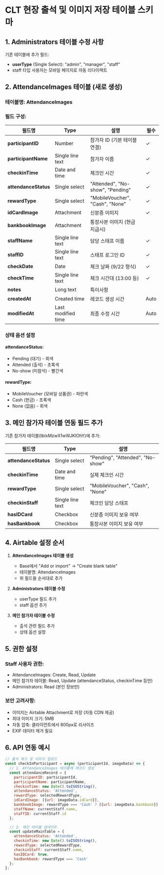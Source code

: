 # CLT 현장 출석 및 이미지 저장 테이블 스키마

## 1. Administrators 테이블 수정 사항
기존 테이블에 추가 필드:
- **userType** (Single Select): "admin", "manager", "staff"
- staff 타입 사용자는 모바일 페이지로 자동 리다이렉트

## 2. AttendanceImages 테이블 (새로 생성)

### 테이블명: AttendanceImages

### 필드 구성:

| 필드명 | Type | 설명 | 필수 |
|--------|------|------|------|
| **participantID** | Number | 참가자 ID (기본 테이블 연결) | ✓ |
| **participantName** | Single line text | 참가자 이름 | ✓ |
| **checkinTime** | Date and time | 체크인 시간 | ✓ |
| **attendanceStatus** | Single select | "Attended", "No-show", "Pending" | ✓ |
| **rewardType** | Single select | "MobileVoucher", "Cash", "None" | ✓ |
| **idCardImage** | Attachment | 신분증 이미지 | ✓ |
| **bankbookImage** | Attachment | 통장사본 이미지 (현금 지급시) | |
| **staffName** | Single line text | 담당 스태프 이름 | ✓ |
| **staffID** | Single line text | 스태프 로그인 ID | ✓ |
| **checkDate** | Date | 체크 날짜 (9/22 형식) | ✓ |
| **checkTime** | Single line text | 체크 시간대 (13:00 등) | ✓ |
| **notes** | Long text | 특이사항 | |
| **createdAt** | Created time | 레코드 생성 시간 | Auto |
| **modifiedAt** | Last modified time | 최종 수정 시간 | Auto |

### 상태 옵션 설정

#### attendanceStatus:
- Pending (대기) - 회색
- Attended (출석) - 초록색
- No-show (미참석) - 빨간색

#### rewardType:
- MobileVoucher (모바일 상품권) - 파란색
- Cash (현금) - 초록색
- None (없음) - 회색

## 3. 메인 참가자 테이블 연동 필드 추가

기존 참가자 테이블(tblxMzwX1wWJKIOhY)에 추가:

| 필드명 | Type | 설명 |
|--------|------|------|
| **attendanceStatus** | Single select | "Pending", "Attended", "No-show" |
| **checkinTime** | Date and time | 실제 체크인 시간 |
| **rewardType** | Single select | "MobileVoucher", "Cash", "None" |
| **checkinStaff** | Single line text | 체크인 담당 스태프 |
| **hasIDCard** | Checkbox | 신분증 이미지 보유 여부 |
| **hasBankbook** | Checkbox | 통장사본 이미지 보유 여부 |

## 4. Airtable 설정 순서

1. **AttendanceImages 테이블 생성**
   - Base에서 "Add or import" → "Create blank table"
   - 테이블명: AttendanceImages
   - 위 필드들 순서대로 추가

2. **Administrators 테이블 수정**
   - userType 필드 추가
   - staff 옵션 추가

3. **메인 참가자 테이블 수정**
   - 출석 관련 필드 추가
   - 상태 옵션 설정

## 5. 권한 설정

### Staff 사용자 권한:
- AttendanceImages: Create, Read, Update
- 메인 참가자 테이블: Read, Update (attendanceStatus, checkinTime 등만)
- Administrators: Read (본인 정보만)

### 보안 고려사항:
- 이미지는 Airtable Attachment로 저장 (자동 CDN 제공)
- 최대 이미지 크기: 5MB
- 자동 압축: 클라이언트에서 800px로 리사이즈
- EXIF 데이터 제거 필요

## 6. API 연동 예시

```javascript
// 출석 체크 및 이미지 업로드
const checkInParticipant = async (participantId, imageData) => {
  // 1. AttendanceImages 테이블에 레코드 생성
  const attendanceRecord = {
    participantID: participantId,
    participantName: participantName,
    checkinTime: new Date().toISOString(),
    attendanceStatus: 'Attended',
    rewardType: selectedRewardType,
    idCardImage: [{url: imageData.idCard}],
    bankbookImage: rewardType === 'Cash' ? [{url: imageData.bankbook}] : null,
    staffName: currentStaff.name,
    staffID: currentStaff.id
  };

  // 2. 메인 테이블 업데이트
  const updateMainTable = {
    attendanceStatus: 'Attended',
    checkinTime: new Date().toISOString(),
    rewardType: selectedRewardType,
    checkinStaff: currentStaff.name,
    hasIDCard: true,
    hasBankbook: rewardType === 'Cash'
  };
};
```
